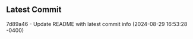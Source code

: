 
## Latest Commit
7d89a46 - Update README with latest commit info (2024-08-29 16:53:28 -0400) <Yunxi-Zhou>
